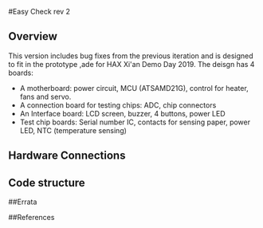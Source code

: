 #Easy Check rev 2 
## Overview
This version includes bug fixes from the previous iteration and is designed to fit in the prototype ,ade for HAX Xi'an Demo Day 2019. The deisgn has 4 boards:
* A motherboard: power circuit, MCU (ATSAMD21G), control for heater, fans and servo. 
* A connection board for testing chips: ADC, chip connectors 
* An Interface board: LCD screen, buzzer, 4 buttons, power LED
* Test chip boards: Serial number IC, contacts for sensing paper, power LED, NTC (temperature sensing)

## Hardware Connections 

## Code structure 

##Errata

##References

